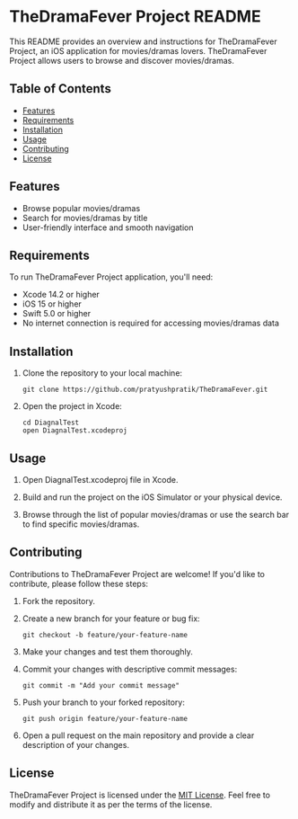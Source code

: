 # TheDramaFever Project README

This README provides an overview and instructions for TheDramaFever Project, an iOS application for movies/dramas lovers. TheDramaFever Project allows users to browse and discover movies/dramas.

## Table of Contents

- [Features](#features)
- [Requirements](#requirements)
- [Installation](#installation)
- [Usage](#usage)
- [Contributing](#contributing)
- [License](#license)

## Features

- Browse popular movies/dramas
- Search for movies/dramas by title
- User-friendly interface and smooth navigation

## Requirements

To run TheDramaFever Project application, you'll need:

- Xcode 14.2 or higher
- iOS 15 or higher
- Swift 5.0 or higher
- No internet connection is required for accessing movies/dramas data

## Installation

1. Clone the repository to your local machine:

   ```
   git clone https://github.com/pratyushpratik/TheDramaFever.git
   ```

2. Open the project in Xcode:

   ```
   cd DiagnalTest
   open DiagnalTest.xcodeproj
   ```
   
## Usage

1. Open DiagnalTest.xcodeproj file in Xcode.

2. Build and run the project on the iOS Simulator or your physical device.

3. Browse through the list of popular movies/dramas or use the search bar to find specific movies/dramas.


## Contributing

Contributions to TheDramaFever Project are welcome! If you'd like to contribute, please follow these steps:

1. Fork the repository.

2. Create a new branch for your feature or bug fix:

   ```
   git checkout -b feature/your-feature-name
   ```

3. Make your changes and test them thoroughly.

4. Commit your changes with descriptive commit messages:

   ```
   git commit -m "Add your commit message"
   ```

5. Push your branch to your forked repository:

   ```
   git push origin feature/your-feature-name
   ```

6. Open a pull request on the main repository and provide a clear description of your changes.

## License

TheDramaFever Project is licensed under the [MIT License](LICENSE). Feel free to modify and distribute it as per the terms of the license.
